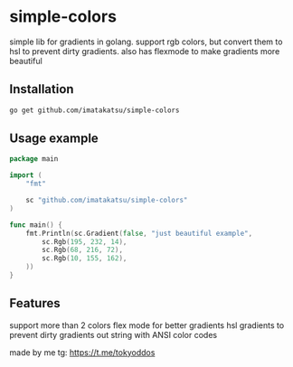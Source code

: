 # simple-colors
simple lib for gradients in golang. support rgb colors, but convert them to hsl to prevent dirty gradients. also has flexmode to make gradients more beautiful

## Installation
```bash
go get github.com/imatakatsu/simple-colors
```
## Usage example

```go
package main

import (
	"fmt"

	sc "github.com/imatakatsu/simple-colors"
)

func main() {
	fmt.Println(sc.Gradient(false, "just beautiful example",
		sc.Rgb(195, 232, 14),
		sc.Rgb(68, 216, 72),
		sc.Rgb(10, 155, 162),
	))
}
```

## Features
support more than 2 colors
flex mode for better gradients
hsl gradients to prevent dirty gradients
out string with ANSI color codes

made by me
tg: https://t.me/tokyoddos
